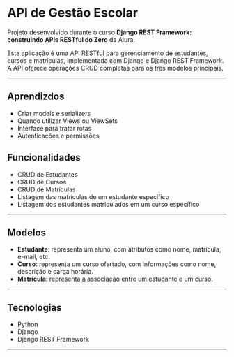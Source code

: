 # API de Gestão Escolar

Projeto desenvolvido durante o curso **Django REST Framework: construindo APIs RESTful do Zero** da Alura.

Esta aplicação é uma API RESTful para gerenciamento de estudantes, cursos e matrículas, implementada com Django e Django REST Framework. A API oferece operações CRUD completas para os três modelos principais.

---
## Aprendizdos

- Criar models e serializers
- Quando utilizar Views ou ViewSets
- Interface para tratar rotas
- Autenticações e permissões

## Funcionalidades

- CRUD de Estudantes
- CRUD de Cursos
- CRUD de Matrículas
- Listagem das matrículas de um estudante específico
- Listagem dos estudantes matriculados em um curso específico

---

## Modelos

- **Estudante**: representa um aluno, com atributos como nome, matrícula, e-mail, etc.
- **Curso**: representa um curso ofertado, com informações como nome, descrição e carga horária.
- **Matrícula**: representa a associação entre um estudante e um curso.

---

## Tecnologias

- Python 
- Django 
- Django REST Framework  

---


